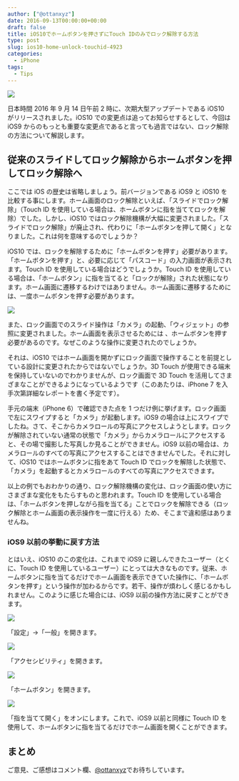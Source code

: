 ```yaml
---
author: ["@ottanxyz"]
date: 2016-09-13T00:00:00+00:00
draft: false
title: iOS10でホームボタンを押さずにTouch IDのみでロック解除する方法
type: post
slug: ios10-home-unlock-touchid-4923
categories:
  - iPhone
tags:
  - Tips
---
```


![](160912-57d6abc0b0915.jpg)

日本時間 2016 年 9 月 14 日午前 2 時に、次期大型アップデートである iOS10 がリリースされました。iOS10 での変更点は追ってお知らせするとして、今回は iOS9 からのもっとも重要な変更点であると言っても過言ではない、ロック解除の方法について解説します。

## 従来のスライドしてロック解除からホームボタンを押してロック解除へ

ここでは iOS の歴史は省略しましょう。前バージョンである iOS9 と iOS10 を比較する事にします。ホーム画面のロック解除といえば、「スライドでロック解除」（Touch ID を使用している場合は、ホームボタンに指を当ててロックを解除）でした。しかし、iOS10 ではロック解除機構が大幅に変更されました。「スライドでロック解除」が廃止され、代わりに「ホームボタンを押して開く」となりました。これは何を意味するのでしょうか？

iOS10 では、ロックを解除するために「ホームボタンを押す」必要があります。「ホームボタンを押す」と、必要に応じて「パスコード」の入力画面が表示されます。Touch ID を使用している場合はどうでしょうか。Touch ID を使用している場合は、「ホームボタン」に指を当てると「ロックが解除」された状態になります。ホーム画面に遷移するわけではありません。ホーム画面に遷移するためには、一度ホームボタンを押す必要があります。

![](160912-57d6abcae45ae.png)

また、ロック画面でのスライド操作は「カメラ」の起動、「ウィジェット」の参照に変更されました。ホーム画面を表示させるためには
、ホームボタンを押す必要があるのです。なぜこのような操作に変更されたのでしょうか。

それは、iOS10 ではホーム画面を開かずにロック画面で操作することを前提としている設計に変更されたからではないでしょうか。3D Touch が使用できる端末を保持していないのでわかりませんが、ロック画面で 3D Touch を活用してさまざまなことができるようになっているようです（このあたりは、iPhone 7 を入手次第詳細なレポートを書く予定です）。

手元の端末（iPhone 6）で確認できた点を 1 つだけ例に挙げます。ロック画面で左にスワイプすると「カメラ」が起動します。iOS9 の場合は上にスワイプでしたね。さて、そこからカメラロールの写真にアクセスしようとします。ロックが解除されていない通常の状態で「カメラ」からカメラロールにアクセスすると、その場で撮影した写真しか見ることができません。iOS9 以前の場合は、カメラロールのすべての写真にアクセスすることはできませんでした。それに対して、iOS10 ではホームボタンに指をあて Touch ID でロックを解除した状態で、「カメラ」を起動するとカメラロールのすべての写真にアクセスできます。

以上の例でもおわかりの通り、ロック解除機構の変化は、ロック画面の使い方にさまざまな変化をもたらすものと思われます。Touch ID を使用している場合は、「ホームボタンを押しながら指を当てる」ことでロックを解除できる（ロック解除とホーム画面の表示操作を一度に行える）ため、そこまで違和感はありませんね。

### iOS9 以前の挙動に戻す方法

とはいえ、iOS10 のこの変化は、これまで iOS9 に親しんできたユーザー（とくに、Touch ID を使用しているユーザー）にとっては大きなものです。従来、ホームボタンに指を当てるだけでホーム画面を表示できていた操作に、「ホームボタンを押す」という操作が加わるからです。若干、操作が煩わしく感じるかもしれません。このように感じた場合には、iOS9 以前の操作方法に戻すことができます。

![](160912-57d6abd280c51.png)

「設定」→「一般」を開きます。

![](160912-57d6abd7db9af.png)

「アクセシビリティ」を開きます。

![](160912-57d6abdc8dbd2.png)

「ホームボタン」を開きます。

![](160912-57d6b0814ade0.png)

「指を当てて開く」をオンにします。これで、iOS9 以前と同様に Touch ID を使用して、ホームボタンに指を当てるだけでホーム画面を開くことができます。

## まとめ

ご意見、ご感想はコメント欄、[@ottanxyz](https://twitter.com/ottanxyz)でお待ちしています。

